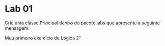 # Lab 01

Crie uma classe Principal dentro do pacote labs que apresente a seguinte mensagem:

Meu primeiro exercício de Lógica 2"
